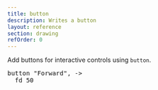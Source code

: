 ```yaml
---
title: button
description: Writes a button
layout: reference
section: drawing
refOrder: 0
---
```


Add buttons for interactive controls using <code>button</code>.

<pre class="jumbo" 
     data-before="pen goldenrod, 10" 
     data-after="button &quot;Right&quot;, ->&#13;  rt 90">
button <span data-dfn="button label">"Forward"</span>, ->
  <span data-dfn="what to do">fd 50</span>
</pre>
